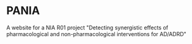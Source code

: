 # PANIA
A website for a NIA R01 project "Detecting synergistic effects of pharmacological and non-pharmacological interventions for AD/ADRD"
